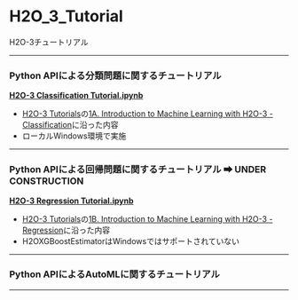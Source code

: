 # H2O_3_Tutorial
H2O-3チュートリアル  
  
***
### Python APIによる分類問題に関するチュートリアル  
[**H2O-3 Classification Tutorial.ipynb**](https://github.com/yukismd/H2O_3_Tutorial/blob/master/H2O-3%20Classification%20Tutorial.ipynb)
- [H2O-3 Tutorials](https://training.h2o.ai/h2o3-tutorials)の[1A. Introduction to Machine Learning with H2O-3 - Classification](https://training.h2o.ai/products/1a-introduction-to-machine-learning-with-h2o-3-classification)に沿った内容  
- ローカルWindows環境で実施
  
***
### Python APIによる回帰問題に関するチュートリアル  ➡ UNDER CONSTRUCTION
[**H2O-3 Regression Tutorial.ipynb**](https://github.com/yukismd/H2O_3_Tutorial/blob/master/H2O-3%20Regression%20Tutorial.ipynb)
- [H2O-3 Tutorials](https://training.h2o.ai/h2o3-tutorials)の[1B. Introduction to Machine Learning with H2O-3 - Regression](https://training.h2o.ai/products/1b-introduction-to-machine-learning-with-h2o-3-regression)に沿った内容  
- H2OXGBoostEstimatorはWindowsではサポートされていない
  
***
### Python APIによるAutoMLに関するチュートリアル  

***  
